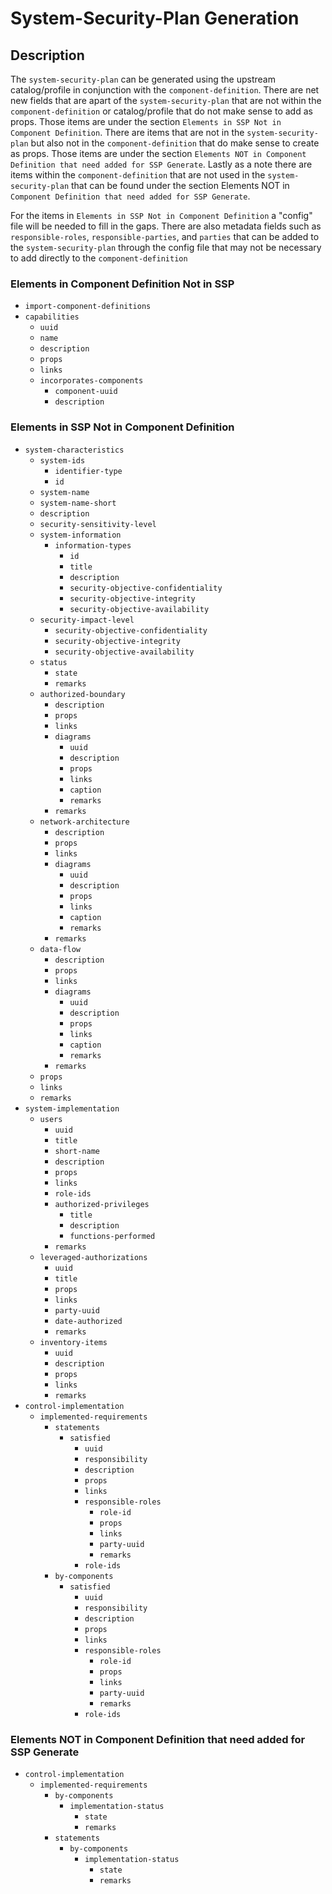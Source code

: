 # System-Security-Plan Generation

## Description

The `system-security-plan` can be generated using the upstream catalog/profile in conjunction with the `component-definition`. There are net new fields that are apart of the `system-security-plan` that are not within the `component-definition` or catalog/profile that do not make sense to add as props. Those items are under the section `Elements in SSP Not in Component Definition`. There are items that are not in the `system-security-plan` but also not in the `component-definition` that do make sense to create as props. Those items are under the section `Elements NOT in Component Definition that need added for SSP Generate`. Lastly as a note there are items within the `component-definition` that are not used in the `system-security-plan` that can be found under the section Elements NOT in `Component Definition that need added for SSP Generate`.

For the items in `Elements in SSP Not in Component Definition` a "config" file will be needed to fill in the gaps. There are also metadata fields such as `responsible-roles`, `responsible-parties`, and `parties` that can be added to the `system-security-plan` through the config file that may not be necessary to add directly to the `component-definition`

### Elements in Component Definition Not in SSP

- `import-component-definitions`
- `capabilities`
  - `uuid`
  - `name`
  - `description`
  - `props`
  - `links`
  - `incorporates-components`
    - `component-uuid`
    - `description`

### Elements in SSP Not in Component Definition

- `system-characteristics`
  - `system-ids`
    - `identifier-type`
    - `id`
  - `system-name`
  - `system-name-short`
  - `description`
  - `security-sensitivity-level`
  - `system-information`
    - `information-types`
      - `id`
      - `title`
      - `description`
      - `security-objective-confidentiality`
      - `security-objective-integrity`
      - `security-objective-availability`
  - `security-impact-level`
    - `security-objective-confidentiality`
    - `security-objective-integrity`
    - `security-objective-availability`
  - `status`
    - `state`
    - `remarks`
  - `authorized-boundary`
    - `description`
    - `props`
    - `links`
    - `diagrams`
      - `uuid`
      - `description`
      - `props`
      - `links`
      - `caption`
      - `remarks`
    - `remarks`
  - `network-architecture`
    - `description`
    - `props`
    - `links`
    - `diagrams`
      - `uuid`
      - `description`
      - `props`
      - `links`
      - `caption`
      - `remarks`
    - `remarks`
  - `data-flow`
    - `description`
    - `props`
    - `links`
    - `diagrams`
      - `uuid`
      - `description`
      - `props`
      - `links`
      - `caption`
      - `remarks`
    - `remarks`
  - `props`
  - `links`
  - `remarks`
- `system-implementation`
  - `users`
    - `uuid`
    - `title`
    - `short-name`
    - `description`
    - `props`
    - `links`
    - `role-ids`
    - `authorized-privileges`
      - `title`
      - `description`
      - `functions-performed`
    - `remarks`
  - `leveraged-authorizations`
    - `uuid`
    - `title`
    - `props`
    - `links`
    - `party-uuid`
    - `date-authorized`
    - `remarks`
  - `inventory-items`
    - `uuid`
    - `description`
    - `props`
    - `links`
    - `remarks`
- `control-implementation`
  - `implemented-requirements`
    - `statements`
      - `satisfied`
        - `uuid`
        - `responsibility`
        - `description`
        - `props`
        - `links`
        - `responsible-roles`
          - `role-id`
          - `props`
          - `links`
          - `party-uuid`
          - `remarks`
        - `role-ids`
    - `by-components`
      - `satisfied`
        - `uuid`
        - `responsibility`
        - `description`
        - `props`
        - `links`
        - `responsible-roles`
          - `role-id`
          - `props`
          - `links`
          - `party-uuid`
          - `remarks`
        - `role-ids`

### Elements NOT in Component Definition that need added for SSP Generate

- `control-implementation`
  - `implemented-requirements`
    - `by-components`
      - `implementation-status`
        - `state`
        - `remarks`
    - `statements`
      - `by-components`
        - `implementation-status`
          - `state`
          - `remarks`
